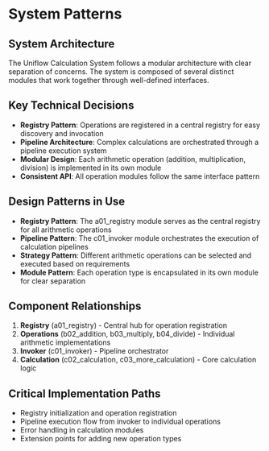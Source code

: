 # System Patterns

## System Architecture
The Uniflow Calculation System follows a modular architecture with clear separation of concerns. The system is composed of several distinct modules that work together through well-defined interfaces.

## Key Technical Decisions
- **Registry Pattern**: Operations are registered in a central registry for easy discovery and invocation
- **Pipeline Architecture**: Complex calculations are orchestrated through a pipeline execution system
- **Modular Design**: Each arithmetic operation (addition, multiplication, division) is implemented in its own module
- **Consistent API**: All operation modules follow the same interface pattern

## Design Patterns in Use
- **Registry Pattern**: The a01_registry module serves as the central registry for all arithmetic operations
- **Pipeline Pattern**: The c01_invoker module orchestrates the execution of calculation pipelines
- **Strategy Pattern**: Different arithmetic operations can be selected and executed based on requirements
- **Module Pattern**: Each operation type is encapsulated in its own module for clear separation

## Component Relationships
1. **Registry** (a01_registry) - Central hub for operation registration
2. **Operations** (b02_addition, b03_multiply, b04_divide) - Individual arithmetic implementations
3. **Invoker** (c01_invoker) - Pipeline orchestrator
4. **Calculation** (c02_calculation, c03_more_calculation) - Core calculation logic

## Critical Implementation Paths
- Registry initialization and operation registration
- Pipeline execution flow from invoker to individual operations
- Error handling in calculation modules
- Extension points for adding new operation types
